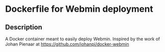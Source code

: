 # Dockerfile for Webmin deployment
## Description
A Docker container meant to easily deploy Webmin.
Inspired by the work of Johan Pienaar at https://github.com/johanpi/docker-webmin